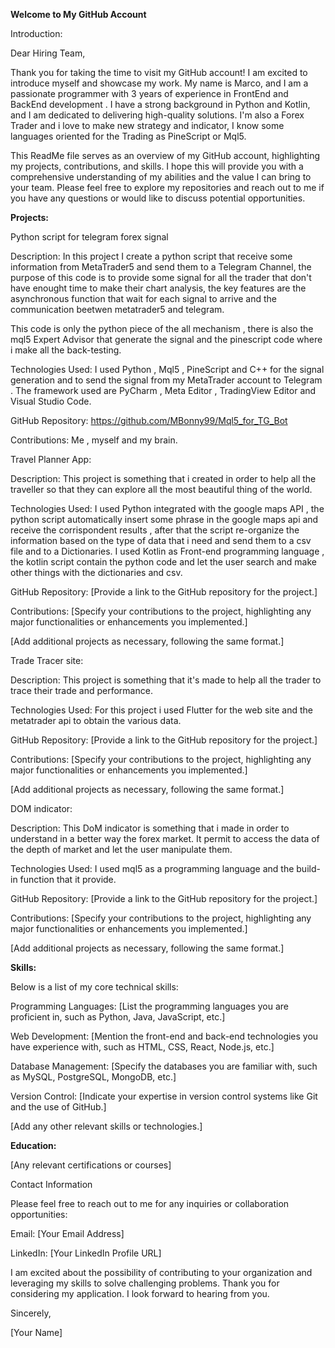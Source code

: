 **Welcome to My GitHub Account**

Introduction:

Dear Hiring Team,

Thank you for taking the time to visit my GitHub account! I am excited to introduce myself and showcase my work. My name is Marco, and I am a passionate programmer with 3 years of experience in FrontEnd and BackEnd development . I have a strong background in Python and Kotlin, and I am dedicated to delivering high-quality solutions.
I'm also a Forex Trader and i love to make new strategy and indicator, I know some languages oriented for the Trading as PineScript or Mql5.

This ReadMe file serves as an overview of my GitHub account, highlighting my projects, contributions, and skills. I hope this will provide you with a comprehensive understanding of my abilities and the value I can bring to your team. Please feel free to explore my repositories and reach out to me if you have any questions or would like to discuss potential opportunities.

**Projects:**



Python script for telegram forex signal

Description: In this project I create a python script that receive some information from MetaTrader5 and send them to a Telegram Channel, the purpose of this code is to provide some signal for all the trader that don't have enought time to make their chart analysis, the key features are the asynchronous function that wait for each signal to arrive and the communication beetwen metatrader5 and telegram.

This code is only the python piece of the all mechanism , there is also the mql5 Expert Advisor that generate the signal and the pinescript code where i make all the back-testing.


Technologies Used: I used Python , Mql5 , PineScript and C++ for the signal generation and to send the signal from my MetaTrader account to Telegram . The framework used are PyCharm , Meta Editor , TradingView Editor and Visual Studio Code.

GitHub Repository: https://github.com/MBonny99/Mql5_for_TG_Bot

Contributions: Me , myself and my brain.








Travel Planner App:

Description: This project is something that i created in order to help all the traveller so that they can explore all the most beautiful thing of the world.

Technologies Used: I used Python integrated with the google maps API , the python script automatically insert some phrase in the google maps api and receive the corrispondent results , after that the script re-organize the information based on the type of data that i need and send them to a csv file and to a Dictionaries.
I used Kotlin as Front-end programming language , the kotlin script contain the python code and let the user search and make other things with the dictionaries and csv.

GitHub Repository: [Provide a link to the GitHub repository for the project.]

Contributions: [Specify your contributions to the project, highlighting any major functionalities or enhancements you implemented.]

[Add additional projects as necessary, following the same format.]













Trade Tracer site:

Description: This project is something that it's made to help all the trader to trace their trade and performance.

Technologies Used: For this project i used Flutter for the web site and the metatrader api to obtain the various data.

GitHub Repository: [Provide a link to the GitHub repository for the project.]

Contributions: [Specify your contributions to the project, highlighting any major functionalities or enhancements you implemented.]

[Add additional projects as necessary, following the same format.]









DOM indicator:

Description: This DoM indicator is something that i made in order to understand in a better way the forex market. It permit to access the data of the depth of market and let the user manipulate them.

Technologies Used: I used mql5 as a programming language and the build-in function that it provide.

GitHub Repository: [Provide a link to the GitHub repository for the project.]

Contributions: [Specify your contributions to the project, highlighting any major functionalities or enhancements you implemented.]

[Add additional projects as necessary, following the same format.]








**Skills:**

Below is a list of my core technical skills:

Programming Languages: [List the programming languages you are proficient in, such as Python, Java, JavaScript, etc.]

Web Development: [Mention the front-end and back-end technologies you have experience with, such as HTML, CSS, React, Node.js, etc.]

Database Management: [Specify the databases you are familiar with, such as MySQL, PostgreSQL, MongoDB, etc.]

Version Control: [Indicate your expertise in version control systems like Git and the use of GitHub.]

[Add any other relevant skills or technologies.]


**Education:**

[Any relevant certifications or courses]

Contact Information

Please feel free to reach out to me for any inquiries or collaboration opportunities:

Email: [Your Email Address]

LinkedIn: [Your LinkedIn Profile URL]

I am excited about the possibility of contributing to your organization and leveraging my skills to solve challenging problems. Thank you for considering my application. I look forward to hearing from you.

Sincerely,

[Your Name]
